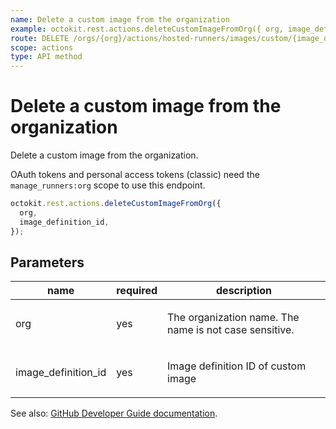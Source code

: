```yaml
---
name: Delete a custom image from the organization
example: octokit.rest.actions.deleteCustomImageFromOrg({ org, image_definition_id })
route: DELETE /orgs/{org}/actions/hosted-runners/images/custom/{image_definition_id}
scope: actions
type: API method
---
```


# Delete a custom image from the organization

Delete a custom image from the organization.

OAuth tokens and personal access tokens (classic) need the `manage_runners:org` scope to use this endpoint.

```js
octokit.rest.actions.deleteCustomImageFromOrg({
  org,
  image_definition_id,
});
```

## Parameters

<table>
  <thead>
    <tr>
      <th>name</th>
      <th>required</th>
      <th>description</th>
    </tr>
  </thead>
  <tbody>
    <tr><td>org</td><td>yes</td><td>

The organization name. The name is not case sensitive.

</td></tr>
<tr><td>image_definition_id</td><td>yes</td><td>

Image definition ID of custom image

</td></tr>
  </tbody>
</table>

See also: [GitHub Developer Guide documentation](https://docs.github.com/rest/actions/hosted-runners#delete-a-custom-image-from-the-organization).
